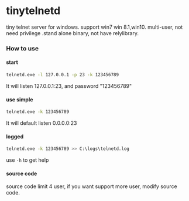 # tinytelnetd
tiny telnet server for windows. support win7 win 8.1,win10. multi-user, not need privilege .stand alone binary, not have relylibrary.

### How to use
#### start
```bash
telnetd.exe -l 127.0.0.1 -p 23 -k 123456789
```

It will listen 127.0.0.1:23, and password "123456789"

#### use simple
```bash
telnetd.exe -k 123456789
```

It will default listen 0.0.0.0:23

#### logged

```bash
telnetd.exe -k 123456789 >> C:\logs\telnetd.log
```

use `-h` to get help

#### source code
source code limit 4 user, if you want support more user, modify source code.

